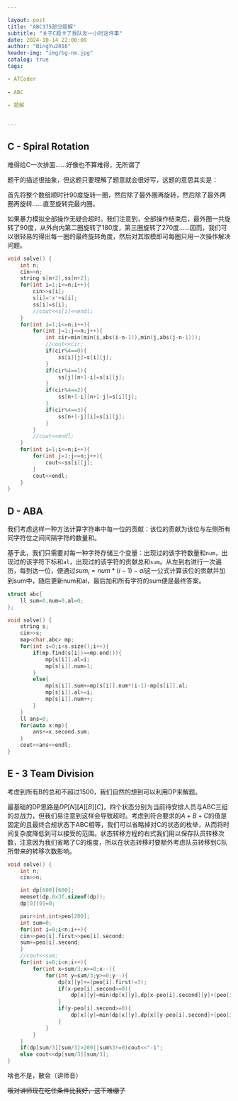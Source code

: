 ```yaml
---

layout: post
title: "ABC375部分题解"
subtitle: "关于C题卡了我队友一小时这件事"
date: 2024-10-14 22:00:00
author: "BingYu2016"
header-img: "img/bg-nm.jpg"
catalog: true
tags:

- ATCoder
  
- ABC
  
- 题解
  

---
```


## C - Spiral Rotation

难得给C一次排面……好像也不算难得，无所谓了

题干的描述很抽象，但这题只要理解了题意就会很好写，这题的意思其实是：

首先将整个数组顺时针90度旋转一圈，然后除了最外圈再旋转，然后除了最外两圈再旋转……直至旋转完最内圈。

如果暴力模拟全部操作无疑会超时。我们注意到，全部操作结束后，最外圈一共旋转了90度，从外向内第二圈旋转了180度，第三圈旋转了270度……因而，我们可以很轻易的得出每一圈的最终旋转角度，然后对其取模即可每圈只用一次操作解决问题。

```cpp
void solve() {
    int n;
    cin>>n;
    string s[n+2],ss[n+2];
    for(int i=1;i<=n;i++){
        cin>>s[i];
        s[i]='x'+s[i];
        ss[i]=s[i];
        //cout<<s[i]<<endl;
    }
    for(int i=1;i<=n;i++){
        for(int j=1;j<=n;j++){
            int cir=min(min(i,abs(i-n-1)),min(j,abs(j-n-1)));
            //cout<<cir;
            if(cir%4==0){
                ss[i][j]=s[i][j];
            }
            if(cir%4==1){
                ss[j][n+1-i]=s[i][j];
            }
            if(cir%4==2){
                ss[n+1-i][n+1-j]=s[i][j];
            }
            if(cir%4==3){
                ss[n+1-j][i]=s[i][j];
            }
        }
        //cout<<endl;
    }
    for(int i=1;i<=n;i++){
        for(int j=1;j<=n;j++){
            cout<<ss[i][j];
        }
        cout<<endl;
    }
}
```

## D - ABA

我们考虑这样一种方法计算字符串中每一位的贡献：该位的贡献为该位与左侧所有同字符位之间间隔字符的数量和。

基于此，我们只需要对每一种字符存储三个变量：出现过的该字符数量和`num`，出现过的该字符下标和`al`，出现过的该字符的贡献总和`sum`。从左到右进行一次遍历，每到达一位，便通过$sum_i=num*(i-1)-al$这一公式计算该位的贡献并加到sum中，随后更新num和al，最后加和所有字符的sum便是最终答案。

```cpp
struct abc{
    ll sum=0,num=0,al=0;
};

void solve() {
    string s;
    cin>>s;
    map<char,abc> mp;
    for(int i=0;i<s.size();i++){
        if(mp.find(s[i])==mp.end()){
            mp[s[i]].al=i;
            mp[s[i]].num=1;
        }
        else{
            mp[s[i]].sum+=mp[s[i]].num*(i-1)-mp[s[i]].al;
            mp[s[i]].al+=i;
            mp[s[i]].num++;
        }
    }
    ll ans=0;
    for(auto x:mp){
        ans+=x.second.sum;
    }
    cout<<ans<<endl;
}
```

## E - 3 Team Division

考虑到所有B的总和不超过1500，我们自然的想到可以利用DP来解题。

最基础的DP思路是$DP[N][A][B][C]$，四个状态分别为当前待安排人员与ABC三组的总战力，但我们易注意到这样会导致超时。考虑到符合要求的$A+B+C$的值是固定的且最终合规状态下ABC相等，我们可以省略掉对C的状态的枚举，从而将时间复杂度降低到可以接受的范围。状态转移方程的右式我们用以保存队员转移次数，注意因为我们省略了C的维度，所以在状态转移时要额外考虑队员转移到C队所带来的转移次数影响。

```cpp
void solve() {
    int n;
    cin>>n;

    int dp[600][600];
    memset(dp,0x3f,sizeof(dp));
    dp[0][0]=0;

    pair<int,int>peo[200];
    int sum=0;
    for(int i=0;i<n;i++){
    cin>>peo[i].first>>peo[i].second;
    sum+=peo[i].second;
    }
    //cout<<sum;
    for(int i=0;i<n;i++){
        for(int x=sum/3;x>=0;x--){
            for(int y=sum/3;y>=0;y--){
                dp[x][y]+=(peo[i].first!=3);
                if(x-peo[i].second>=0){
                    dp[x][y]=min(dp[x][y],dp[x-peo[i].second][y]+(peo[i].first!=1));
                }
                if(y-peo[i].second>=0){
                    dp[x][y]=min(dp[x][y],dp[x][y-peo[i].second]+(peo[i].first!=2));
                }
            }
        }
    }
    if(dp[sum/3][sum/3]>200||sum%3!=0)cout<<"-1";
    else cout<<dp[sum/3][sum/3];
}
```

啥也不是，散会（讲师音）

~~哦对讲师现在吃住条件比我好，这下难绷了~~
